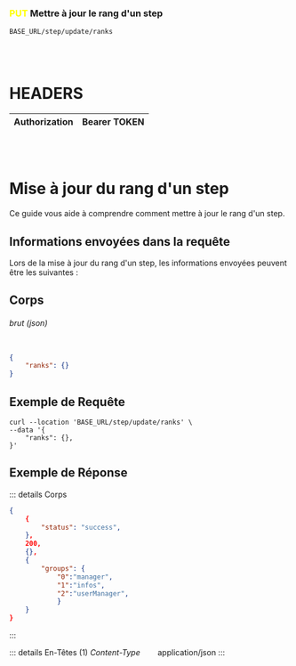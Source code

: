 ### <span style="color:yellow">PUT</span> Mettre à jour le rang d'un step

````
BASE_URL/step/update/ranks
````

<br/> <br/> 

# HEADERS

| Authorization | Bearer TOKEN |
| ------------- | -----------  |

<br/> <br/>

# Mise à jour du rang d'un step
Ce guide vous aide à comprendre comment mettre à jour le rang d'un step.


## Informations envoyées dans la requête

Lors de la mise à jour du rang d'un step, les informations envoyées peuvent être les suivantes :


## Corps

###### brut (json)


```json

{
    "ranks": {}
}
```

## Exemple de Requête

```curl
curl --location 'BASE_URL/step/update/ranks' \
--data '{
    "ranks": {},
}'

```


## Exemple de Réponse

::: details Corps  

```json
{
    {
        "status": "success",
    },
    200,
    {},
    {
        "groups": {
            "0":"manager", 
            "1":"infos",
            "2":"userManager",
            }
    }
}
```
:::


::: details En-Têtes (1)
 *Content-Type*    &nbsp;&nbsp;&nbsp;&nbsp;&nbsp;&nbsp;     application/json
:::
